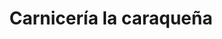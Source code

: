 ---
title: "Carnicería la caraqueña"
url: /puerto-la-cruz/carniceria-la-caraquena/
shop: carnicero
---